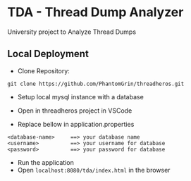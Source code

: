 # TDA - Thread Dump Analyzer
University project to Analyze Thread Dumps

## Local Deployment

* Clone Repository:
``` 
git clone https://github.com/PhantomGrin/threadheros.git
```
* Setup local mysql instance with a database

* Open in threadheros project in VSCode

* Replace bellow in application.properties
```
<database-name>     ==> your database name
<username>          ==> your username for database
<password>          ==> your password for database
```
* Run the application 
* Open  ```localhost:8080/tda/index.html``` in the browser
